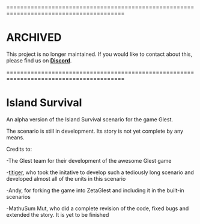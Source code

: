 
========================================================================================

ARCHIVED
========
This project is no longer maintained. If you would like to contact about this, please find us on **[Discord](https://discord.gg/es3EyBB)**.

========================================================================================

# Island Survival
An alpha version of the Island Survival scenario for the game Glest.

The scenario is still in development. Its story is not yet complete by any means.

Credits to:

-The Glest team for their development of the awesome Glest game

-[titiger](https://github.com/titiger), who took the initative to develop such a tediously long scenario and developed almost all of the units in this scenario

-Andy, for forking the game into ZetaGlest and including it in the built-in scenarios

-MathuSum Mut, who did a complete revision of the code, fixed bugs and extended the story. It is yet to be finished
